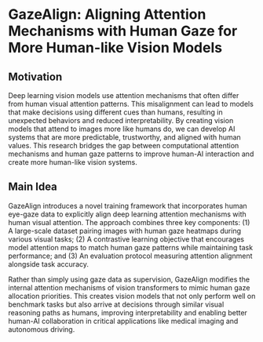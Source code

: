 # GazeAlign: Aligning Attention Mechanisms with Human Gaze for More Human-like Vision Models

## Motivation
Deep learning vision models use attention mechanisms that often differ from human visual attention patterns. This misalignment can lead to models that make decisions using different cues than humans, resulting in unexpected behaviors and reduced interpretability. By creating vision models that attend to images more like humans do, we can develop AI systems that are more predictable, trustworthy, and aligned with human values. This research bridges the gap between computational attention mechanisms and human gaze patterns to improve human-AI interaction and create more human-like vision systems.

## Main Idea
GazeAlign introduces a novel training framework that incorporates human eye-gaze data to explicitly align deep learning attention mechanisms with human visual attention. The approach combines three key components: (1) A large-scale dataset pairing images with human gaze heatmaps during various visual tasks; (2) A contrastive learning objective that encourages model attention maps to match human gaze patterns while maintaining task performance; and (3) An evaluation protocol measuring attention alignment alongside task accuracy. 

Rather than simply using gaze data as supervision, GazeAlign modifies the internal attention mechanisms of vision transformers to mimic human gaze allocation priorities. This creates vision models that not only perform well on benchmark tasks but also arrive at decisions through similar visual reasoning paths as humans, improving interpretability and enabling better human-AI collaboration in critical applications like medical imaging and autonomous driving.
